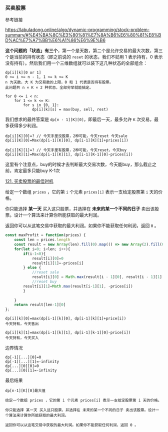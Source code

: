 ### 买卖股票

参考链接

https://labuladong.online/algo/dynamic-programming/stock-problem-summary/#%E4%BA%8C%E3%80%81%E7%8A%B6%E6%80%81%E8%BD%AC%E7%A7%BB%E6%A1%86%E6%9E%B6

**这个问题的「状态」有三个**，第一个是天数，第二个是允许交易的最大次数，第三个是当前的持有状态（即之前说的 `reset` 的状态，我们不妨用 1 表示持有，0 表示没有持有）。然后我们用一个三维数组就可以装下这几种状态的全部组合：

```
dp[i][k][0 or 1]
0 <= i <= n - 1, 1 <= k <= K
n 为天数，大 K 为交易数的上限，0 和 1 代表是否持有股票。
此问题共 n × K × 2 种状态，全部穷举就能搞定。

for 0 <= i < n:
    for 1 <= k <= K:
        for s in {0, 1}:
            dp[i][k][s] = max(buy, sell, rest)
```

我们想求的最终答案是 `dp[n - 1][K][0]`，即最后一天，最多允许 `K` 次交易，最多获得多少利润。



```
dp[i][K][0]=? // 今天手里没股票，2种可能，今天reset 今天sale
dp[i][K][0]=Max(dp[i-1][K][0], dp[i-1][K][1]+prices[i])
```

```
dp[i][K][1]=? // 今天手里有股票，2种可能，今天reset，今天buy
dp[i][K][1]=Max(dp[i-1][K][1], dp[i-1][K-1][0]-prices[i])
```

这里有个注意点，buy的时候才去判断最大交易次数，今天能buy，那么截止之前，肯定最多只能buy K-1次



[121. 买卖股票的最佳时机](https://leetcode.cn/problems/best-time-to-buy-and-sell-stock/)

给定一个数组 `prices` ，它的第 `i` 个元素 `prices[i]` 表示一支给定股票第 `i` 天的价格。

你只能选择 **某一天** 买入这只股票，并选择在 **未来的某一个不同的日子** 卖出该股票。设计一个算法来计算你所能获取的最大利润。

返回你可以从这笔交易中获取的最大利润。如果你不能获取任何利润，返回 `0` 。

```js
const maxProfit = function(prices) {
    const len = prices.length
    const result = new Array(len).fill(0).map(() => new Array(2).fill(0))
    for(let i=0; i<len; i++){
        if(i-1<0){
            result[i][0]=0
            result[i][1]=-prices[i]
        } else {
            //reset sale
            result[i][0] = Math.max(result[i - 1][0], result[i - 1][1] + prices[i])
            //reset buy
        result[i][1]=Math.max(result[i-1][1], -prices[i])
        }
        
    }
    return result[len-1][0]
};
```







```
dp[i][k][0]=max(dp[i-1][k][0], dp[i-1][k][1]+price[i])
今天持有，今天售出

dp[i][k][1]=max(dp[i-1][k][1], dp[i-1][k-1][0]-price[i])
今天持有，今天买入
```

边界情况

```
dp[-1][...][0]=0
dp[-1][...][1]=-infinity
dp[...][0][0]=0
dp[...][0][1]=-infinity
```

最后结果

```
dp[n-1][K][0]最大值
```



```
给定一个数组 prices ，它的第 i 个元素 prices[i] 表示一支给定股票第 i 天的价格。

你只能选择 某一天 买入这只股票，并选择在 未来的某一个不同的日子 卖出该股票。设计一个算法来计算你所能获取的最大利润。

返回你可以从这笔交易中获取的最大利润。如果你不能获取任何利润，返回 0 。
```



```

```

